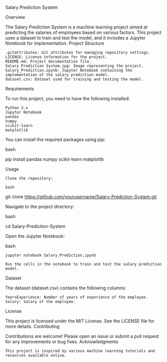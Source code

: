 Salary Prediction System

Overview

The Salary Prediction System is a machine learning project aimed at predicting the salaries of employees based on various factors. This project uses a dataset to train and test the model, and it includes a Jupyter Notebook for implementation.
Project Structure

    .gitattributes: Git attributes for managing repository settings.
    LICENSE: License information for the project.
    README.md: Project documentation file.
    Salary Prediction System.jpg: Image representing the project.
    Salary_Prediction.ipynb: Jupyter Notebook containing the implementation of the salary prediction model.
    dataset.csv: Dataset used for training and testing the model.

Requirements

To run this project, you need to have the following installed:

    Python 3.x
    Jupyter Notebook
    pandas
    numpy
    scikit-learn
    matplotlib

You can install the required packages using pip:

bash

pip install pandas numpy scikit-learn matplotlib

Usage

    Clone the repository:

    bash

git clone https://github.com/yourusername/Salary-Prediction-System.git

Navigate to the project directory:

bash

cd Salary-Prediction-System

Open the Jupyter Notebook:

bash

    jupyter notebook Salary_Prediction.ipynb

    Run the cells in the notebook to train and test the salary prediction model.

Dataset

The dataset (dataset.csv) contains the following columns:

    YearsExperience: Number of years of experience of the employee.
    Salary: Salary of the employee.

License

This project is licensed under the MIT License. See the LICENSE file for more details.
Contributing

Contributions are welcome! Please open an issue or submit a pull request for any improvements or bug fixes.
Acknowledgments

    This project is inspired by various machine learning tutorials and resources available online.
